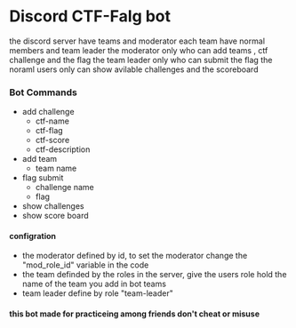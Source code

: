 # Discord CTF-Falg bot

the discord server have teams and moderator
each team  have normal members and team leader
the moderator only who can add teams , ctf challenge and the flag
the team leader only who can submit the flag
the noraml users only can show avilable challenges and the scoreboard


### Bot Commands

- add challenge 
	- ctf-name
	- ctf-flag
	- ctf-score
	- ctf-description
-  add team
	- team name
- flag submit
	- challenge name
	- flag
- show challenges
- show score board


#### configration
- the moderator defined by id,  to set the moderator change the "mod_role_id" variable in the code 
- the team definded by the roles in the server, give the users role hold the name of the team you add in bot teams
- team leader define by role "team-leader"


#### this bot made for practiceing among friends  don't cheat or misuse


